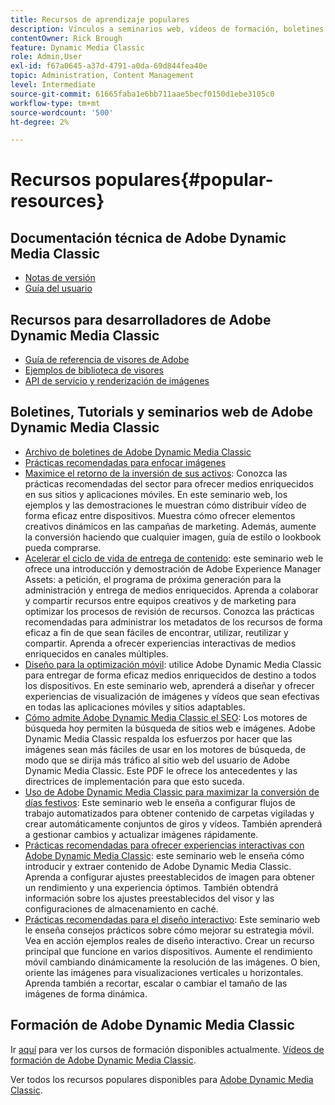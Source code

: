 ```yaml
---
title: Recursos de aprendizaje populares
description: Vínculos a seminarios web, vídeos de formación, boletines informativos, información sobre prácticas recomendadas y recursos para desarrolladores para Adobe Dynamic Media Classic.
contentOwner: Rick Brough
feature: Dynamic Media Classic
role: Admin,User
exl-id: f67a0645-a37d-4791-a0da-69d844fea40e
topic: Administration, Content Management
level: Intermediate
source-git-commit: 61665faba1e6bb711aae5becf0150d1ebe3105c0
workflow-type: tm+mt
source-wordcount: '500'
ht-degree: 2%

---
```


# Recursos populares{#popular-resources}

## Documentación técnica de Adobe Dynamic Media Classic

* [Notas de versión](https://experienceleague.adobe.com/en/docs/dynamic-media-developer-resources/release-notes/s7rn2017)
* [Guía del usuario](introduction.md)

## Recursos para desarrolladores de Adobe Dynamic Media Classic

* [Guía de referencia de visores de Adobe](https://experienceleague.adobe.com/en/docs/dynamic-media-developer-resources)
* [Ejemplos de biblioteca de visores](https://landing.adobe.com/en/na/dynamic-media/ctir-2755/live-demos.html)
* [API de servicio y renderización de imágenes](https://experienceleague.adobe.com/en/docs/dynamic-media-developer-resources)

## Boletines, Tutorials y seminarios web de Adobe Dynamic Media Classic

* [Archivo de boletines de Adobe Dynamic Media Classic](/help/using/dynamic-media-newsletter.md)
* [Prácticas recomendadas para enfocar imágenes](/help/using/assets/s7_sharpening_images.pdf)
* [Maximice el retorno de la inversión de sus activos](https://adobecustomersuccess.adobeconnect.com/p5ar3hfrrec/?launcher=false&amp;fcsContent=true&amp;pbMode=normal&amp;proto=true): Conozca las prácticas recomendadas del sector para ofrecer medios enriquecidos en sus sitios y aplicaciones móviles. En este seminario web, los ejemplos y las demostraciones le muestran cómo distribuir vídeo de forma eficaz entre dispositivos. Muestra cómo ofrecer elementos creativos dinámicos en las campañas de marketing. Además, aumente la conversión haciendo que cualquier imagen, guía de estilo o lookbook pueda comprarse.
* [Acelerar el ciclo de vida de entrega de contenido](https://adobecustomersuccess.adobeconnect.com/p88ducm9pqv/): este seminario web le ofrece una introducción y demostración de Adobe Experience Manager Assets: a petición, el programa de próxima generación para la administración y entrega de medios enriquecidos. Aprenda a colaborar y compartir recursos entre equipos creativos y de marketing para optimizar los procesos de revisión de recursos. Conozca las prácticas recomendadas para administrar los metadatos de los recursos de forma eficaz a fin de que sean fáciles de encontrar, utilizar, reutilizar y compartir. Aprenda a ofrecer experiencias interactivas de medios enriquecidos en canales múltiples.
* [Diseño para la optimización móvil](https://adobecustomersuccess.adobeconnect.com/p6oqd3wydif/?launcher=false&amp;fcsContent=true&amp;pbMode=normal&amp;proto=true): utilice Adobe Dynamic Media Classic para entregar de forma eficaz medios enriquecidos de destino a todos los dispositivos. En este seminario web, aprenderá a diseñar y ofrecer experiencias de visualización de imágenes y vídeos que sean efectivas en todas las aplicaciones móviles y sitios adaptables.
* [Cómo admite Adobe Dynamic Media Classic el SEO](/help/using/assets/s7_seo.pdf): Los motores de búsqueda hoy permiten la búsqueda de sitios web e imágenes. Adobe Dynamic Media Classic respalda los esfuerzos por hacer que las imágenes sean más fáciles de usar en los motores de búsqueda, de modo que se dirija más tráfico al sitio web del usuario de Adobe Dynamic Media Classic. Este PDF le ofrece los antecedentes y las directrices de implementación para que esto suceda.
* [Uso de Adobe Dynamic Media Classic para maximizar la conversión de días festivos](https://adobecustomersuccess.adobeconnect.com/p32n1yr85c9/?proto=true): Este seminario web le enseña a configurar flujos de trabajo automatizados para obtener contenido de carpetas vigiladas y crear automáticamente conjuntos de giros y vídeos. También aprenderá a gestionar cambios y actualizar imágenes rápidamente.
* [Prácticas recomendadas para ofrecer experiencias interactivas con Adobe Dynamic Media Classic](https://seminars.adobeconnect.com/p7wb8ej3u6d/): este seminario web le enseña cómo introducir y extraer contenido de Adobe Dynamic Media Classic. Aprenda a configurar ajustes preestablecidos de imagen para obtener un rendimiento y una experiencia óptimos. También obtendrá información sobre los ajustes preestablecidos del visor y las configuraciones de almacenamiento en caché.
* [Prácticas recomendadas para el diseño interactivo](https://offers.adobe.com/en/na/marketing/landings/_40458_responsive_design_live_on_demand_webinar.html): Este seminario web le enseña consejos prácticos sobre cómo mejorar su estrategia móvil. Vea en acción ejemplos reales de diseño interactivo. Crear un recurso principal que funcione en varios dispositivos. Aumente el rendimiento móvil cambiando dinámicamente la resolución de las imágenes. O bien, oriente las imágenes para visualizaciones verticales u horizontales. Aprenda también a recortar, escalar o cambiar el tamaño de las imágenes de forma dinámica.

## Formación de Adobe Dynamic Media Classic

Ir [aquí](https://training.adobe.com/training/courses.html#product=adobe-scene7) para ver los cursos de formación disponibles actualmente.
[Vídeos de formación de Adobe Dynamic Media Classic](https://experienceleague.adobe.com/en/docs/dynamic-media-classic/using/intro/training-videos#intro).

Ver todos los recursos populares disponibles para [Adobe Dynamic Media Classic](home.md).
